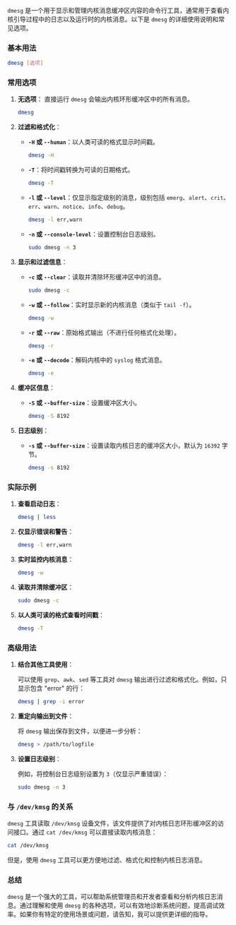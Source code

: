 `dmesg` 是一个用于显示和管理内核消息缓冲区内容的命令行工具，通常用于查看内核引导过程中的日志以及运行时的内核消息。以下是 `dmesg` 的详细使用说明和常见选项。

### 基本用法

```bash
dmesg [选项]
```

### 常用选项

1. **无选项**：
   直接运行 `dmesg` 会输出内核环形缓冲区中的所有消息。

   ```bash
   dmesg
   ```

2. **过滤和格式化**：

    - **`-H` 或 `--human`**：以人类可读的格式显示时间戳。

      ```bash
      dmesg -H
      ```

    - **`-T`**：将时间戳转换为可读的日期格式。

      ```bash
      dmesg -T
      ```

    - **`-l` 或 `--level`**：仅显示指定级别的消息，级别包括 `emerg`、`alert`、`crit`、`err`、`warn`、`notice`、`info`、`debug`。

      ```bash
      dmesg -l err,warn
      ```

    - **`-n` 或 `--console-level`**：设置控制台日志级别。

      ```bash
      sudo dmesg -n 3
      ```

3. **显示和过滤信息**：

    - **`-c` 或 `--clear`**：读取并清除环形缓冲区中的消息。

      ```bash
      sudo dmesg -c
      ```

    - **`-w` 或 `--follow`**：实时显示新的内核消息（类似于 `tail -f`）。

      ```bash
      dmesg -w
      ```

    - **`-r` 或 `--raw`**：原始格式输出（不进行任何格式化处理）。

      ```bash
      dmesg -r
      ```

    - **`-e` 或 `--decode`**：解码内核中的 `syslog` 格式消息。

      ```bash
      dmesg -e
      ```

4. **缓冲区信息**：

    - **`-S` 或 `--buffer-size`**：设置缓冲区大小。

      ```bash
      dmesg -S 8192
      ```

5. **日志级别**：

    - **`-s` 或 `--buffer-size`**：设置读取内核日志的缓冲区大小，默认为 `16392` 字节。

      ```bash
      dmesg -s 8192
      ```

### 实际示例

1. **查看启动日志**：

   ```bash
   dmesg | less
   ```

2. **仅显示错误和警告**：

   ```bash
   dmesg -l err,warn
   ```

3. **实时监控内核消息**：

   ```bash
   dmesg -w
   ```

4. **读取并清除缓冲区**：

   ```bash
   sudo dmesg -c
   ```

5. **以人类可读的格式查看时间戳**：

   ```bash
   dmesg -T
   ```

### 高级用法

1. **结合其他工具使用**：

   可以使用 `grep`、`awk`、`sed` 等工具对 `dmesg` 输出进行过滤和格式化。例如，只显示包含 "error" 的行：

   ```bash
   dmesg | grep -i error
   ```

2. **重定向输出到文件**：

   将 `dmesg` 输出保存到文件，以便进一步分析：

   ```bash
   dmesg > /path/to/logfile
   ```

3. **设置日志级别**：

   例如，将控制台日志级别设置为 `3`（仅显示严重错误）：

   ```bash
   sudo dmesg -n 3
   ```

### 与 `/dev/kmsg` 的关系

`dmesg` 工具读取 `/dev/kmsg` 设备文件，该文件提供了对内核日志环形缓冲区的访问接口。通过 `cat /dev/kmsg` 可以直接读取内核消息：

```bash
cat /dev/kmsg
```

但是，使用 `dmesg` 工具可以更方便地过滤、格式化和控制内核日志消息。

### 总结

`dmesg` 是一个强大的工具，可以帮助系统管理员和开发者查看和分析内核日志消息。通过理解和使用 `dmesg` 的各种选项，可以有效地诊断系统问题，提高调试效率。如果你有特定的使用场景或问题，请告知，我可以提供更详细的指导。